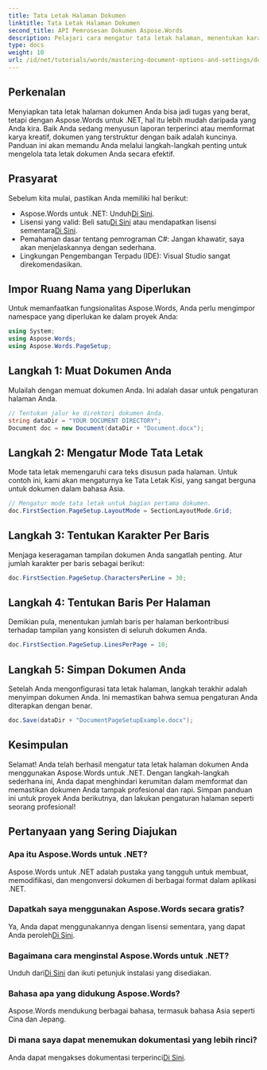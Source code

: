 ```yaml
---
title: Tata Letak Halaman Dokumen
linktitle: Tata Letak Halaman Dokumen
second_title: API Pemrosesan Dokumen Aspose.Words
description: Pelajari cara mengatur tata letak halaman, menentukan karakter per baris, dan mengoptimalkan tampilan dokumen dengan langkah-langkah yang mudah dan praktis. Sempurna untuk pengembang di semua level.
type: docs
weight: 10
url: /id/net/tutorials/words/mastering-document-options-and-settings/document-page-layout/
---
```

## Perkenalan

Menyiapkan tata letak halaman dokumen Anda bisa jadi tugas yang berat, tetapi dengan Aspose.Words untuk .NET, hal itu lebih mudah daripada yang Anda kira. Baik Anda sedang menyusun laporan terperinci atau memformat karya kreatif, dokumen yang terstruktur dengan baik adalah kuncinya. Panduan ini akan memandu Anda melalui langkah-langkah penting untuk mengelola tata letak dokumen Anda secara efektif.

## Prasyarat

Sebelum kita mulai, pastikan Anda memiliki hal berikut:

-  Aspose.Words untuk .NET: Unduh[Di Sini](https://releases.aspose.com/words/net/).
-  Lisensi yang valid: Beli satu[Di Sini](https://purchase.aspose.com/buy) atau mendapatkan lisensi sementara[Di Sini](https://purchase.aspose.com/temporary-license/).
- Pemahaman dasar tentang pemrograman C#: Jangan khawatir, saya akan menjelaskannya dengan sederhana.
- Lingkungan Pengembangan Terpadu (IDE): Visual Studio sangat direkomendasikan.

## Impor Ruang Nama yang Diperlukan

Untuk memanfaatkan fungsionalitas Aspose.Words, Anda perlu mengimpor namespace yang diperlukan ke dalam proyek Anda:

```csharp
using System;
using Aspose.Words;
using Aspose.Words.PageSetup;
```

## Langkah 1: Muat Dokumen Anda

Mulailah dengan memuat dokumen Anda. Ini adalah dasar untuk pengaturan halaman Anda.

```csharp
// Tentukan jalur ke direktori dokumen Anda.
string dataDir = "YOUR DOCUMENT DIRECTORY";
Document doc = new Document(dataDir + "Document.docx");
```

## Langkah 2: Mengatur Mode Tata Letak

Mode tata letak memengaruhi cara teks disusun pada halaman. Untuk contoh ini, kami akan mengaturnya ke Tata Letak Kisi, yang sangat berguna untuk dokumen dalam bahasa Asia.

```csharp
// Mengatur mode tata letak untuk bagian pertama dokumen.
doc.FirstSection.PageSetup.LayoutMode = SectionLayoutMode.Grid;
```

## Langkah 3: Tentukan Karakter Per Baris

Menjaga keseragaman tampilan dokumen Anda sangatlah penting. Atur jumlah karakter per baris sebagai berikut:

```csharp
doc.FirstSection.PageSetup.CharactersPerLine = 30;
```

## Langkah 4: Tentukan Baris Per Halaman

Demikian pula, menentukan jumlah baris per halaman berkontribusi terhadap tampilan yang konsisten di seluruh dokumen Anda.

```csharp
doc.FirstSection.PageSetup.LinesPerPage = 10;
```

## Langkah 5: Simpan Dokumen Anda

Setelah Anda mengonfigurasi tata letak halaman, langkah terakhir adalah menyimpan dokumen Anda. Ini memastikan bahwa semua pengaturan Anda diterapkan dengan benar.

```csharp
doc.Save(dataDir + "DocumentPageSetupExample.docx");
```

## Kesimpulan

Selamat! Anda telah berhasil mengatur tata letak halaman dokumen Anda menggunakan Aspose.Words untuk .NET. Dengan langkah-langkah sederhana ini, Anda dapat menghindari kerumitan dalam memformat dan memastikan dokumen Anda tampak profesional dan rapi. Simpan panduan ini untuk proyek Anda berikutnya, dan lakukan pengaturan halaman seperti seorang profesional!

## Pertanyaan yang Sering Diajukan

### Apa itu Aspose.Words untuk .NET?
Aspose.Words untuk .NET adalah pustaka yang tangguh untuk membuat, memodifikasi, dan mengonversi dokumen di berbagai format dalam aplikasi .NET.

### Dapatkah saya menggunakan Aspose.Words secara gratis?
 Ya, Anda dapat menggunakannya dengan lisensi sementara, yang dapat Anda peroleh[Di Sini](https://purchase.aspose.com/temporary-license/).

### Bagaimana cara menginstal Aspose.Words untuk .NET?
 Unduh dari[Di Sini](https://releases.aspose.com/words/net/) dan ikuti petunjuk instalasi yang disediakan.

### Bahasa apa yang didukung Aspose.Words?
Aspose.Words mendukung berbagai bahasa, termasuk bahasa Asia seperti Cina dan Jepang.

### Di mana saya dapat menemukan dokumentasi yang lebih rinci?
 Anda dapat mengakses dokumentasi terperinci[Di Sini](https://reference.aspose.com/words/net/).